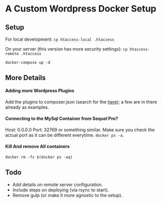 # A Custom Wordpress Docker Setup

## Setup

For local development:
`cp htaccess-local .htaccess`

On your server (this version has more security settings):
`cp htaccess-remote .htaccess`

`docker-compose up -d`

## More Details

#### Adding more Wordpress Plugins
Add the plugins to composer.json (search for the [here](https://wpackagist.org)); a few are in there already as examples.

#### Connecting to the MySql Container from Sequel Pro?
Host: 0.0.0.0
Port: 32769 or something similar.
Make sure you check the actual port as it can be different everytime. `docker ps -a`.

#### Kill And remove All containers
`docker rm -fv $(docker ps -aq)`

## Todo
- Add details on remote server configuration.
- Include steps on deploying (via rsync to start).
- Remove gulp (or make it more agnostic to the setup).
